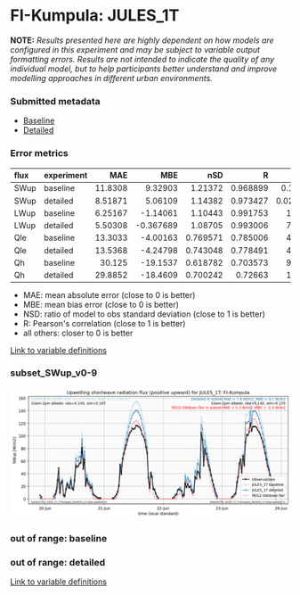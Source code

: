 # FI-Kumpula: JULES_1T

**NOTE:** *Results presented here are highly dependent on how models are configured in this experiment and may be subject to variable output formatting errors. Results are not intended to indicate the quality of any individual model, but to help participants better understand and improve modelling approaches in different urban environments.*

### Submitted metadata

- [Baseline](JULES_1T_FI-Kumpula_baseline_attrs.md)
- [Detailed](JULES_1T_FI-Kumpula_detailed_attrs.md)

### Error metrics

| flux   | experiment   |      MAE |        MBE |      nSD |        R |        5th |    95th |     RMSE |    cRMSE |      AMBE |     1-nSD |        1-R |   nSkewness |   nKurtosis |   Overlap |
|:-------|:-------------|---------:|-----------:|---------:|---------:|-----------:|--------:|---------:|---------:|----------:|----------:|-----------:|------------:|------------:|----------:|
| SWup   | baseline     | 11.8308  |   9.32903  | 1.21372  | 0.968899 |  0.171738  | 30.2279 | 18.546   | 0.348098 |  9.32903  | 0.213706  | 0.031101   |   0.160193  |   0.456201  | 0.141579  |
| SWup   | detailed     |  8.51871 |   5.06109  | 1.14382  | 0.973427 |  0.0249063 | 17.1842 | 14.0842  | 0.285436 |  5.06109  | 0.143807  | 0.026573   |   0.0596014 |   0.205737  | 0.123995  |
| LWup   | baseline     |  6.25167 |  -1.14061  | 1.10443  | 0.991753 | 11.4116    | 10.2936 |  9.06901 | 0.170653 |  1.14061  | 0.104431  | 0.00824665 |   0.0833227 |   0.22155   | 0.0725345 |
| LWup   | detailed     |  5.50308 |  -0.367689 | 1.08705  | 0.993006 |  7.37933   | 10.1531 |  7.96642 | 0.150944 |  0.367689 | 0.0870516 | 0.00699395 |   0.18278   |   0.183594  | 0.0667778 |
| Qle    | baseline     | 13.3033  |  -4.00163  | 0.769571 | 0.785006 |  4.96308   | 16.5131 | 23.789   | 0.619681 |  4.00163  | 0.230428  | 0.214994   |   0.115561  |   0.337468  | 0.142573  |
| Qle    | detailed     | 13.5368  |  -4.24798  | 0.743048 | 0.778491 |  4.97878   | 19.3212 | 24.166   | 0.628656 |  4.24798  | 0.256951  | 0.221509   |   0.133688  |   0.356321  | 0.134902  |
| Qh     | baseline     | 30.125   | -19.1537   | 0.618782 | 0.703573 |  9.80003   | 78.1367 | 46.4242  | 0.715664 | 19.1537   | 0.381217  | 0.296427   |   0.245364  |   0.0113584 | 0.185111  |
| Qh     | detailed     | 29.8852  | -18.4609   | 0.700242 | 0.72663  | 13.7464    | 65.6248 | 44.6243  | 0.687536 | 18.4609   | 0.299757  | 0.27337    |   0.208634  |   0.058657  | 0.173867  |

 - MAE: mean absolute error (close to 0 is better)
 - MBE: mean bias error (close to 0 is better)
 - NSD: ratio of model to obs standard deviation (close to 1 is better)
 - R: Pearson's correlation (close to 1 is better)
 - all others: closer to 0 is better

[Link to variable definitions](../modelattrs/variable_definitions.md)

### <a name="subset_swup_v0-9"></a>subset_SWup_v0-9
[![JULES_1T_FI-Kumpula_subset_SWup_v0-9.png](JULES_1T_FI-Kumpula_subset_SWup_v0-9.png)](JULES_1T_FI-Kumpula_subset_SWup_v0-9.png)

### out of range: baseline


### out of range: detailed



[Link to variable definitions](../modelattrs/variable_definitions.md)

